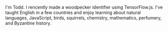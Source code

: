 I'm Todd. I rencently made a woodpecker identifier using TensorFlow.js. I've taught English in a few countries and enjoy learning about natural languages, JavaScript, birds, squirrels, chemistry, mathematics, perfumery, and Byzantine history. 

